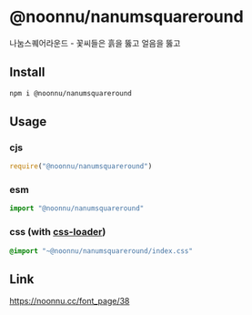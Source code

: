 # @noonnu/nanumsquareround
나눔스퀘어라운드 - 꽃씨들은 흙을 뚫고 얼음을 뚫고

## Install
```sh
npm i @noonnu/nanumsquareround
```
## Usage
### cjs
```js
require("@noonnu/nanumsquareround")
```
### esm
```js
import "@noonnu/nanumsquareround"
```
### css (with [css-loader](https://github.com/webpack-contrib/css-loader))
```css
@import "~@noonnu/nanumsquareround/index.css"
```

## Link
https://noonnu.cc/font_page/38